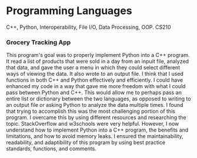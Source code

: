 # Programming Languages
C++, Python, Interoperability, File I/O, Data Processing, OOP. CS210

### Grocery Tracking App

This program's goal was to properly implement Python into a C++ program. It read a list of products that were sold in a day from an inpuit file, analyzed that data, and gave the user a menu in which they could select different ways of viewing the data. It also wrote to an output file. I think that I used functions in both C++ and Python effectively and efficiently. I could have enhanced my code in a way that gave me more freedom with what I could pass between Python and C++. This would allow me to perhaps pass an entire list or dictionary between the two languages, as opposed to writing to an output file or asking Python to analyze the data multiple times. I found that trying to accomplish this was the most challenging portion of this program. I overcame this by using different resources and researching the topic. StackOverflow and w3schools were very helpful. However, I now understand how to implement Python into a C++ program, the benefits and limitations, and how to avoid memory leaks. I ensured the maintainability, readability, and adaptibility of this program by using best practice standards, functions, and comments.

